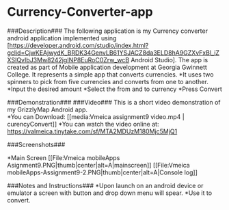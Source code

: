 # Currency-Converter-app

###Description###
The following application is my Currency converter android application implemented using 
[https://developer.android.com/studio/index.html?gclid=CjwKEAjwydK_BRDK34GenvLB61YSJACZ8da3ELD8hA9GZXvFxBl_iZXSIQvIbJ3Mw8242jgINP8EuRoC0Zrw_wcB Android Studio]. The app is created as part of Mobile application development at Georgia Gwinnett College. It represents a simple app that converts currencies.
*It uses two spinners to pick from five currencies and converts from one to another.
    *Input the desired amount
    *Select the from and to currency
    *Press Convert 
  


###Demonstration###
###Video###
This is a short video demonstration of my GrizzlyMap Android app.<br>
*You can Download:
[[media:Vmeica assignment9 video.mp4‎ | curencyConvert]]
*You can watch the video online at:
https://valmeica.tinytake.com/sf/MTA2MDUzM180Mjc5MjQ1

###Screenshots###

*Main Screen 
[[File:Vmeica mobileApps Asignment9.PNG|thumb|center|alt=A|mainscreen]]
[[File:Vmeica mobileApps-Assignment9-2.PNG|thumb|center|alt=A|Console log]]


###Notes and Instructions###
*Upon launch on an android device or emulator a screen with button and drop down menu will spear.
*Use it to convert.
